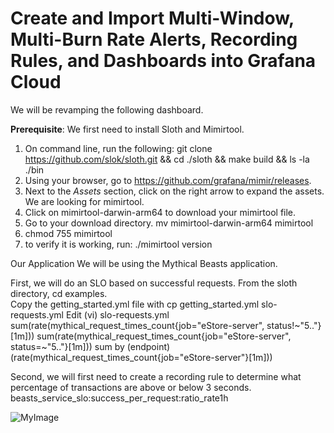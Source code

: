 # Create and Import Multi-Window, Multi-Burn Rate Alerts, Recording Rules, and Dashboards into Grafana Cloud
We will be revamping the following dashboard.

**Prerequisite**: We first need to install Sloth and Mimirtool.
1. On command line, run the following: git clone https://github.com/slok/sloth.git && cd ./sloth && make build && ls -la ./bin
2. Using your browser, go to https://github.com/grafana/mimir/releases. 
3. Next to the _Assets_ section, click on the right arrow to expand the assets. We are looking for mimirtool.
4. Click on mimirtool-darwin-arm64 to download your mimirtool file.
5. Go to your download directory. mv mimirtool-darwin-arm64 mimirtool
6. chmod 755 mimirtool
7. to verify it is working, run: ./mimirtool version

Our Application
We will be using the Mythical Beasts application.  

First, we will do an SLO based on successful requests.
From the sloth directory, cd examples.  
Copy the getting_started.yml file with cp getting_started.yml slo-requests.yml
Edit (vi) slo-requests.yml
sum(rate(mythical_request_times_count{job="eStore-server", status!~"5.."}[1m]))
sum(rate(mythical_request_times_count{job="eStore-server", status=~"5.."}[1m]))
sum by (endpoint) (rate(mythical_request_times_count{job="eStore-server"}[1m]))

Second, we will first need to create a recording rule to determine what percentage of transactions are above or below 3 seconds.
beasts_service_slo:success_per_request:ratio_rate1h











![MyImage](img/img.png)
